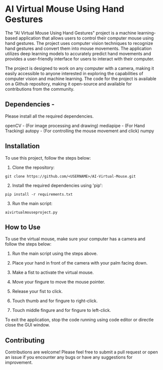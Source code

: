 # AI Virtual Mouse Using Hand Gestures

The "AI Virtual Mouse Using Hand Gestures" project is a machine learning-based application that allows users to control their computer mouse using hand gestures. The project uses computer vision techniques to recognize hand gestures and convert them into mouse movements. The application utilizes deep learning models to accurately predict hand movements and provides a user-friendly interface for users to interact with their computer.

The project is designed to work on any computer with a camera, making it easily accessible to anyone interested in exploring the capabilities of computer vision and machine learning. The code for the project is available on a Github repository, making it open-source and available for contributions from the community.

## Dependencies -
Please install all the required dependencies.

openCV - (For image processing and drawing)
mediapipe - (For Hand Tracking)
autopy - (For controlling the mouse movement and click)
numpy

## Installation
To use this project, follow the steps below:

1. Clone the repository:

```
git clone https://github.com/<USERNAME>/AI-Virtual-Mouse.git
```

2. Install the required dependencies using 'pip':

```
pip install -r requirements.txt
```

3. Run the main script:

```
aivirtualmouseproject.py
```

## How to Use

To use the virtual mouse, make sure your computer has a camera and follow the steps below:

1. Run the main script using the steps above.

2. Place your hand in front of the camera with your palm facing down.

3. Make a fist to activate the virtual mouse.

4. Move your fingure to move the mouse pointer.

5. Release your fist to click.

6. Touch thumb and for fingure to right-click.

7. Touch middle fingure and for fingure to left-click.

To exit the application, stop the code running using code editor or directle close the GUI window.

## Contributing

Contributions are welcome! Please feel free to submit a pull request or open an issue if you encounter any bugs or have any suggestions for improvement.
